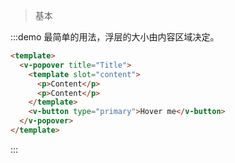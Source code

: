 > 基本

:::demo 最简单的用法，浮层的大小由内容区域决定。

```html
<template>
  <v-popover title="Title">
    <template slot="content">
      <p>Content</p>
      <p>Content</p>
    </template>
    <v-button type="primary">Hover me</v-button>
  </v-popover>
</template>
```
:::
